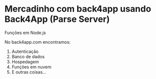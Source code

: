 # Mercadinho com back4app usando Back4App (Parse Server)
Funções em Node.js 

No back4app.com encontramos:
1. Autenticação
2. Banco de dados
3. Hospedagem
4. Funções em nuvem 
5. E outras coisas...

